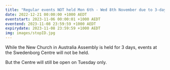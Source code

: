 ```yaml
---
title: "Regular events NOT held Mon 6th - Wed 8th November due to 3-day NCIA Assembly. Sw Centre will be open Tuesday."
date: 2022-12-21 00:00:00 +1000 AEDT
eventstart: 2023-11-06 00:00:01 +1000 AEDT
eventend: 2023-11-08 23:59:59 +1000 AEDT
expirydate: 2023-11-08 23:59:59 +1000 AEDT
img: images/stopID.jpg
---
```


While the New Church in Australia Assembly is held for 3 days, events at the Swedenborg Centre will not be held.

But the Centre will still be open on Tuesday only.